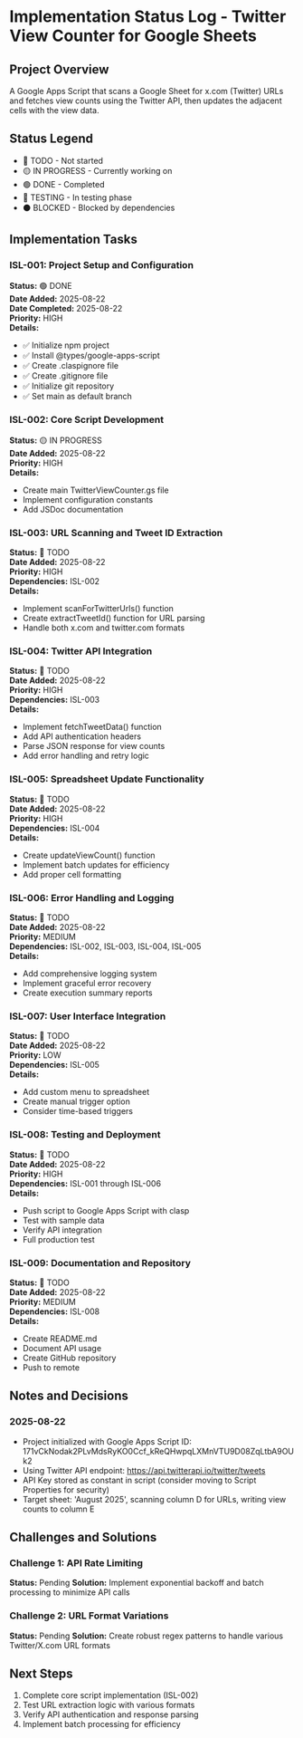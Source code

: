 # Implementation Status Log - Twitter View Counter for Google Sheets

## Project Overview
A Google Apps Script that scans a Google Sheet for x.com (Twitter) URLs and fetches view counts using the Twitter API, then updates the adjacent cells with the view data.

## Status Legend
- 🔴 TODO - Not started
- 🟡 IN PROGRESS - Currently working on
- 🟢 DONE - Completed
- 🔵 TESTING - In testing phase
- ⚫ BLOCKED - Blocked by dependencies

## Implementation Tasks

### ISL-001: Project Setup and Configuration
**Status:** 🟢 DONE  
**Date Added:** 2025-08-22  
**Date Completed:** 2025-08-22  
**Priority:** HIGH  
**Details:** 
- ✅ Initialize npm project
- ✅ Install @types/google-apps-script
- ✅ Create .claspignore file
- ✅ Create .gitignore file
- ✅ Initialize git repository
- ✅ Set main as default branch

### ISL-002: Core Script Development
**Status:** 🟡 IN PROGRESS  
**Date Added:** 2025-08-22  
**Priority:** HIGH  
**Details:**
- Create main TwitterViewCounter.gs file
- Implement configuration constants
- Add JSDoc documentation

### ISL-003: URL Scanning and Tweet ID Extraction
**Status:** 🔴 TODO  
**Date Added:** 2025-08-22  
**Priority:** HIGH  
**Dependencies:** ISL-002  
**Details:**
- Implement scanForTwitterUrls() function
- Create extractTweetId() function for URL parsing
- Handle both x.com and twitter.com formats

### ISL-004: Twitter API Integration
**Status:** 🔴 TODO  
**Date Added:** 2025-08-22  
**Priority:** HIGH  
**Dependencies:** ISL-003  
**Details:**
- Implement fetchTweetData() function
- Add API authentication headers
- Parse JSON response for view counts
- Add error handling and retry logic

### ISL-005: Spreadsheet Update Functionality
**Status:** 🔴 TODO  
**Date Added:** 2025-08-22  
**Priority:** HIGH  
**Dependencies:** ISL-004  
**Details:**
- Create updateViewCount() function
- Implement batch updates for efficiency
- Add proper cell formatting

### ISL-006: Error Handling and Logging
**Status:** 🔴 TODO  
**Date Added:** 2025-08-22  
**Priority:** MEDIUM  
**Dependencies:** ISL-002, ISL-003, ISL-004, ISL-005  
**Details:**
- Add comprehensive logging system
- Implement graceful error recovery
- Create execution summary reports

### ISL-007: User Interface Integration
**Status:** 🔴 TODO  
**Date Added:** 2025-08-22  
**Priority:** LOW  
**Dependencies:** ISL-005  
**Details:**
- Add custom menu to spreadsheet
- Create manual trigger option
- Consider time-based triggers

### ISL-008: Testing and Deployment
**Status:** 🔴 TODO  
**Date Added:** 2025-08-22  
**Priority:** HIGH  
**Dependencies:** ISL-001 through ISL-006  
**Details:**
- Push script to Google Apps Script with clasp
- Test with sample data
- Verify API integration
- Full production test

### ISL-009: Documentation and Repository
**Status:** 🔴 TODO  
**Date Added:** 2025-08-22  
**Priority:** MEDIUM  
**Dependencies:** ISL-008  
**Details:**
- Create README.md
- Document API usage
- Create GitHub repository
- Push to remote

## Notes and Decisions

### 2025-08-22
- Project initialized with Google Apps Script ID: 171vCkNodak2PLvMdsRyKO0Ccf_kReQHwpqLXMnVTU9D08ZqLtbA9OUk2
- Using Twitter API endpoint: https://api.twitterapi.io/twitter/tweets
- API Key stored as constant in script (consider moving to Script Properties for security)
- Target sheet: 'August 2025', scanning column D for URLs, writing view counts to column E

## Challenges and Solutions

### Challenge 1: API Rate Limiting
**Status:** Pending
**Solution:** Implement exponential backoff and batch processing to minimize API calls

### Challenge 2: URL Format Variations
**Status:** Pending
**Solution:** Create robust regex patterns to handle various Twitter/X.com URL formats

## Next Steps
1. Complete core script implementation (ISL-002)
2. Test URL extraction logic with various formats
3. Verify API authentication and response parsing
4. Implement batch processing for efficiency
